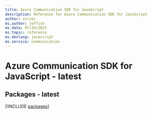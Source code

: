 ```yaml
---
title: Azure Communication SDK for JavaScript
description: Reference for Azure Communication SDK for JavaScript
author: xirzec
ms.author: jeffish
ms.data: 07/24/2023
ms.topic: reference
ms.devlang: javascript
ms.service: communication
---
```

# Azure Communication SDK for JavaScript - latest
## Packages - latest
[!INCLUDE [packages](communication-index.md)]